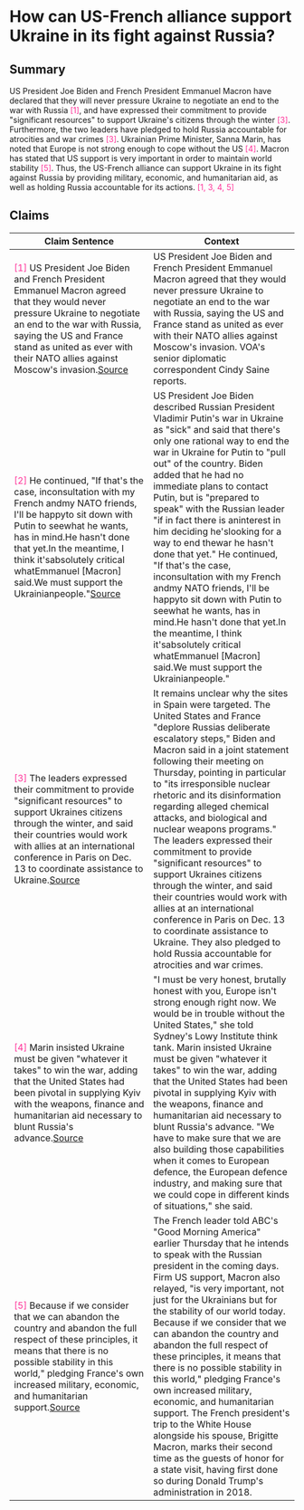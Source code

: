 # How can US-French alliance support Ukraine in its fight against Russia?

## Summary
US President Joe Biden and French President Emmanuel Macron have declared that they will never pressure Ukraine to negotiate an end to the war with Russia <font color=#FF3399>[1]</font>, and have expressed their commitment to provide "significant resources" to support Ukraine's citizens through the winter <font color=#FF3399>[3]</font>. Furthermore, the two leaders have pledged to hold Russia accountable for atrocities and war crimes <font color=#FF3399>[3]</font>. Ukrainian Prime Minister, Sanna Marin, has noted that Europe is not strong enough to cope without the US <font color=#FF3399>[4]</font>. Macron has stated that US support is very important in order to maintain world stability <font color=#FF3399>[5]</font>. Thus, the US-French alliance can support Ukraine in its fight against Russia by providing military, economic, and humanitarian aid, as well as holding Russia accountable for its actions. <font color=#FF3399>[1, 3, 4, 5]</font>

## Claims
| Claim Sentence | Context |
|---|---|
|<font color=#FF3399>[1]</font> US President Joe Biden and French President Emmanuel Macron agreed that they would never pressure Ukraine to negotiate an end to the war with Russia, saying the US and France stand as united as ever with their NATO allies against Moscow's invasion.<a href="https://www.voanews.com/a/biden-and-macron-say-russia-must-leave-ukraine-for-war-to-end-/6859196.html" target="_blank">Source</a>| US President Joe Biden and French President Emmanuel Macron agreed that they would never pressure Ukraine to negotiate an end to the war with Russia, saying the US and France stand as united as ever with their NATO allies against Moscow's invasion. VOA's senior diplomatic correspondent Cindy Saine reports.|
|<font color=#FF3399>[2]</font> He continued, "If that's the case, inconsultation with my French andmy NATO friends, I'll be happyto sit down with Putin to seewhat he wants, has in mind.He hasn't done that yet.In the meantime, I think it'sabsolutely critical whatEmmanuel [Macron] said.We must support the Ukrainianpeople."<a href="https://www.cnn.com/europe/live-news/russia-ukraine-war-news-12-01-22/h_1afcfca3d8508076ab0eada482ed1206" target="_blank">Source</a>| US President Joe Biden described Russian President Vladimir Putin's war in Ukraine as "sick" and said that there's only one rational way to end the war in Ukraine for Putin to "pull out" of the country. Biden added that he had no immediate plans to contact Putin, but is "prepared to speak" with the Russian leader "if in fact there is aninterest in him deciding he'slooking for a way to end thewar he hasn't done that yet." He continued, "If that's the case, inconsultation with my French andmy NATO friends, I'll be happyto sit down with Putin to seewhat he wants, has in mind.He hasn't done that yet.In the meantime, I think it'sabsolutely critical whatEmmanuel [Macron] said.We must support the Ukrainianpeople."|
|<font color=#FF3399>[3]</font> The leaders expressed their commitment to provide "significant resources" to support Ukraines citizens through the winter, and said their countries would work with allies at an international conference in Paris on Dec. 13 to coordinate assistance to Ukraine.<a href="https://www.washingtonpost.com/world/2022/12/01/russia-ukraine-war-latest-updates/" target="_blank">Source</a>| It remains unclear why the sites in Spain were targeted. The United States and France "deplore Russias deliberate escalatory steps," Biden and Macron said in a joint statement following their meeting on Thursday, pointing in particular to "its irresponsible nuclear rhetoric and its disinformation regarding alleged chemical attacks, and biological and nuclear weapons programs." The leaders expressed their commitment to provide "significant resources" to support Ukraines citizens through the winter, and said their countries would work with allies at an international conference in Paris on Dec. 13 to coordinate assistance to Ukraine. They also pledged to hold Russia accountable for atrocities and war crimes.|
|<font color=#FF3399>[4]</font> Marin insisted Ukraine must be given "whatever it takes" to win the war, adding that the United States had been pivotal in supplying Kyiv with the weapons, finance and humanitarian aid necessary to blunt Russia's advance.<a href="https://www.france24.com/en/europe/20221202-live-russia-rejects-biden-s-terms-for-ukraine-talks-says-offensive-will-continue" target="_blank">Source</a>| "I must be very honest, brutally honest with you, Europe isn't strong enough right now. We would be in trouble without the United States," she told Sydney's Lowy Institute think tank. Marin insisted Ukraine must be given "whatever it takes" to win the war, adding that the United States had been pivotal in supplying Kyiv with the weapons, finance and humanitarian aid necessary to blunt Russia's advance. "We have to make sure that we are also building those capabilities when it comes to European defence, the European defence industry, and making sure that we could cope in different kinds of situations," she said.|
|<font color=#FF3399>[5]</font> Because if we consider that we can abandon the country and abandon the full respect of these principles, it means that there is no possible stability in this world," pledging France's own increased military, economic, and humanitarian support.<a href="https://www.cnn.com/europe/live-news/russia-ukraine-war-news-12-01-22/h_e5100935b49d028450b37e2437d1be0f" target="_blank">Source</a>| The French leader told ABC's "Good Morning America" earlier Thursday that he intends to speak with the Russian president in the coming days. Firm US support, Macron also relayed, "is very important, not just for the Ukrainians but for the stability of our world today. Because if we consider that we can abandon the country and abandon the full respect of these principles, it means that there is no possible stability in this world," pledging France's own increased military, economic, and humanitarian support. The French president's trip to the White House alongside his spouse, Brigitte Macron, marks their second time as the guests of honor for a state visit, having first done so during Donald Trump's administration in 2018.|
